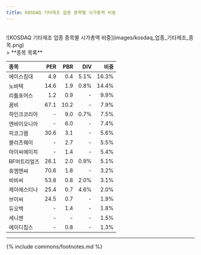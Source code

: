 ```yaml
---
title: KOSDAQ 기타제조 업종 종목별 시가총액 비중
---
```

<br>
![KOSDAQ 기타제조 업종 종목별 시가총액 비중](images/kosdaq_업종_기타제조_종목.png)

<br>
> **종목 목록<a id="list"></a>**

| **종목** | **PER** | **PBR** | **DIV** | **비중** |
| :------- | ------: | ------: | ------: | -------: |
| 에이스침대 | 4.9 | 0.4 | 5.1% | 16.3% |
| 노바텍 | 14.6 | 1.9 | 0.8% | 14.4% |
| 리튬포어스 | 1.2 | 0.9 | - | 9.9% |
| 꿈비 | 67.1 | 10.2 | - | 7.9% |
| 하인크코리아 | - | 9.0 | 0.7% | 7.5% |
| 엔바이오니아 | - | 6.0 | - | 7.4% |
| 피코그램 | 30.6 | 3.1 | - | 5.6% |
| 블리츠웨이 | - | 2.7 | - | 5.5% |
| 아이씨에이치 | - | 1.4 | - | 5.4% |
| RF머트리얼즈 | 26.1 | 2.0 | 0.9% | 5.1% |
| 휴엠앤씨 | 70.6 | 1.8 | - | 3.2% |
| 비비씨 | 53.8 | 0.8 | 2.0% | 3.1% |
| 제이에스티나 | 25.4 | 0.7 | 4.6% | 2.0% |
| 브이씨 | 24.5 | 0.7 | - | 1.9% |
| 듀오백 | - | 1.4 | - | 1.8% |
| 세니젠 | - | - | - | 1.5% |
| 에이디칩스 | - | 0.8 | - | 1.3% |

---
{% include commons/footnotes.md %}